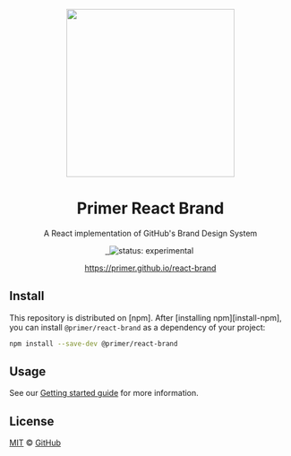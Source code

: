 <p align="center">
  <img width="300px" src="https://user-images.githubusercontent.com/4608155/127241386-f11da52d-00d9-4366-b01c-6f4c1ebcf7f2.png">
</p>

<h1 align="center">Primer React Brand</h1>

<p align="center">A React implementation of GitHub's Brand Design System</p>

<p align="center">
  <a aria-label="npm package" href="https://www.npmjs.com/package/@primer/react-brand">
    <img alt="" src="https://img.shields.io/npm/v/@primer/react-brand.svg">
  </a>
  <a aria-label="build status" href="https://github.com/primer/react-brand/actions/workflows/ci.yml">
    <img alt="" src="https://github.com/primer/react-brand/actions/workflows/ci.yml/badge.svg">
  </a>
  <img src="https://img.shields.io/badge/status-experimental-red" alt="status: experimental">
  <a aria-label="license" href="https://github.com/primer/react-brand/blob/main/LICENSE">
    <img src="https://img.shields.io/github/license/primer/react-brand.svg" alt="">
  </a>
</p>

<p align="center">
    <a href="https://primer.github.io/react-brand/" target="_blank">https://primer.github.io/react-brand</a>
</p>

## Install

This repository is distributed on [npm]. After [installing npm][install-npm], you can install `@primer/react-brand` as a dependency of your project:

```sh
npm install --save-dev @primer/react-brand
```

## Usage

See our [Getting started guide](https://primer.github.io/react-brand/getting-started) for more information.

## License

[MIT](./LICENSE) &copy; [GitHub](https://github.com/)
